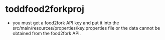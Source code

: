 # toddfood2forkproj

- you must get a food2fork API key and put it into the src/main/resources/properties/key.properties file or the data cannot be obtained from the food2fork API.
